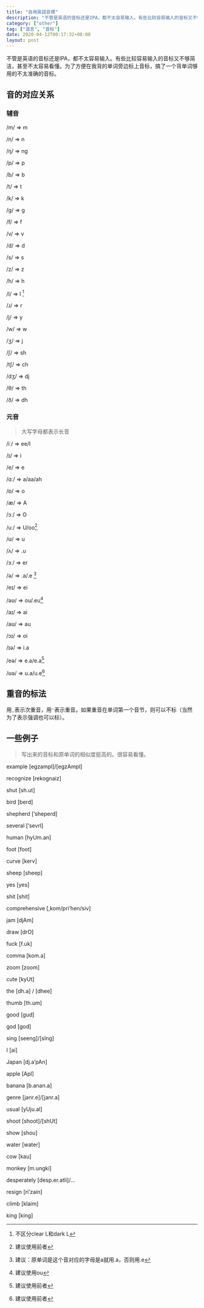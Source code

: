 ```yaml
---
title: "自用英語音標"
description: "不管是英语的音标还是IPA，都不太容易输入。有些比较容易输入的音标又不够简洁，甚至不太容易看懂。为了方便在我背的单词旁边标上音标，搞了一个背单词够用的不太准确的音标。"
category: ["other"]
tag: ["语言", "音标"]
date: 2020-04-12T00:17:32+08:00
layout: post
---
```


不管是英语的音标还是IPA，都不太容易输入。有些比较容易输入的音标又不够简洁，甚至不太容易看懂。为了方便在我背的单词旁边标上音标，搞了一个背单词够用的不太准确的音标。

## 音的对应关系

### 辅音

/m/ => m

/n/ => n

/ŋ/ => ng

/p/ => p

/b/ => b

/t/ => t

/k/ => k

/g/ => g

/f/ => f

/v/ => v

/d/ => d

/s/ => s

/z/ => z

/h/ => h

/l/ => l [^3]

/ɹ/ => r

/j/ => y

/w/ => w

/ʒ/ => j

/ʃ/ => sh

/tʃ/ => ch

/dʒ/ => dj

/θ/ => th

/ð/ => dh

### 元音

>   大写字母都表示长音

/iː/ => ee/I

/ɪ/ => i

/e/ => e

/ɑː/ => a/aa/ah

/ɒ/ => o

/æ/ => A

/ɔː/ => O

/uː/ => U/oo[^4]

/ʊ/ => u

/ʌ/ => .u

/ɜː/ => er

/ə/ => .a/.e [^1]

/eɪ/ => ei

/əʊ/ => ou/.eu[^2]

/aɪ/ => ai

/aʊ/ => au

/ɔɪ/ => oi

/ɪə/ => i.a

/eə/ => e.a/e.a[^4]

/ʊə/ => u.a/u.e[^4]

[^1]: 建议：原单词是这个音对应的字母是a就用.a，否则用.e
[^2]: 建议使用ou
[^3]: 不区分clear L和dark L
[^4]: 建议使用前者

## 重音的标法

用`,`表示次重音，用`'`表示重音。如果重音在单词第一个音节，则可以不标（当然为了表示强调也可以标）。

## 一些例子

>   写出来的音标和原单词的相似度挺高的。很容易看懂。

example [egzampl]/[egzAmpl]

recognize [rekognaiz]

shut [sh.ut]

bird [berd]

shepherd [‘sheperd]

several [‘sevrl]

human [hyUm.an]

foot [foot]

curve [kerv]

sheep [sheep]

yes [yes]

shit [shit]

comprehensive [,kom/pri’hen/siv]

jam [djAm]

draw [drO]

fuck [f.uk]

comma [kom.a]

zoom [zoom]

cute [kyUt]

the [dh.a] / [dhee]

thumb [th.um]

good [gud]

god [god]

sing [seeng]/[sIng]

I [ai]

Japan [dj.a’pAn]

apple [Apl]

banana [b.anan.a]

genre [janr.e]/[janr.a]

usual [yUju.al]

shoot [shoot]/[shUt]

show [shou]

water [water]

cow [kau]

monkey [m.ungki]

desperately [desp.er.atli]/…

resign [ri’zain]

climb [klaim]

king [king]
